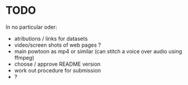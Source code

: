 # TODO

In no particular oder:

- atributions / links for datasets
- video/screen shots of web pages ?
- main powtoon as mp4 or similar (can stitch a voice over audio using ffmpeg)
- choose / approve README version
- work out procedure for submission
- ?
